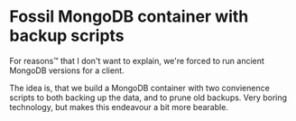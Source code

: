 # Fossil MongoDB container with backup scripts

For reasons™ that I don't want to explain, we're forced to run ancient MongoDB versions for a client.

The idea is, that we build a MongoDB container with two convienence scripts to both backing up the data, and to prune old backups. Very boring technology, but
makes this endeavour a bit more bearable.
